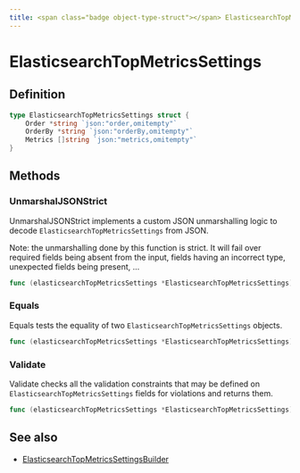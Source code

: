 ```yaml
---
title: <span class="badge object-type-struct"></span> ElasticsearchTopMetricsSettings
---
```

# <span class="badge object-type-struct"></span> ElasticsearchTopMetricsSettings

## Definition

```go
type ElasticsearchTopMetricsSettings struct {
    Order *string `json:"order,omitempty"`
    OrderBy *string `json:"orderBy,omitempty"`
    Metrics []string `json:"metrics,omitempty"`
}
```
## Methods

### <span class="badge object-method"></span> UnmarshalJSONStrict

UnmarshalJSONStrict implements a custom JSON unmarshalling logic to decode `ElasticsearchTopMetricsSettings` from JSON.

Note: the unmarshalling done by this function is strict. It will fail over required fields being absent from the input, fields having an incorrect type, unexpected fields being present, …

```go
func (elasticsearchTopMetricsSettings *ElasticsearchTopMetricsSettings) UnmarshalJSONStrict(raw []byte) error
```

### <span class="badge object-method"></span> Equals

Equals tests the equality of two `ElasticsearchTopMetricsSettings` objects.

```go
func (elasticsearchTopMetricsSettings *ElasticsearchTopMetricsSettings) Equals(other ElasticsearchTopMetricsSettings) bool
```

### <span class="badge object-method"></span> Validate

Validate checks all the validation constraints that may be defined on `ElasticsearchTopMetricsSettings` fields for violations and returns them.

```go
func (elasticsearchTopMetricsSettings *ElasticsearchTopMetricsSettings) Validate() error
```

## See also

 * <span class="badge builder"></span> [ElasticsearchTopMetricsSettingsBuilder](./builder-ElasticsearchTopMetricsSettingsBuilder.md)
